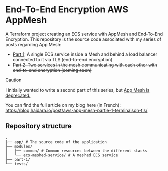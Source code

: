 # End-To-End Encryption AWS AppMesh

A Terraform project creating an ECS service with AppMesh and End-To-End Encryption. This repository is the source code
associated with my series of posts regarding App Mesh:

- [Part 1](./part-1): A single ECS service inside a Mesh and behind a load balancer connected to it via TLS (end-to-end
  encryption)
- ~~Part 2: Two services in the mesh communicating with each other with end-to-end encryption (coming soon)~~

> [!CAUTION]  
> I initially wanted to write a second part of this series, but [App Mesh is deprecated.](https://aws.amazon.com/fr/blogs/containers/migrating-from-aws-app-mesh-to-amazon-ecs-service-connect/)

You can find the full article on my blog here (in
French): https://blog.haidara.io/post/aws-app-mesh-partie-1-terminaison-tls/

## Repository structure

```
.
├── app/ # The source code of the application
├── modules/
│   ├── common/ # Common resources between the different stacks
│   └── ecs-meshed-service/ # A meshed ECS service
├── part-1/
└── tests/
```


